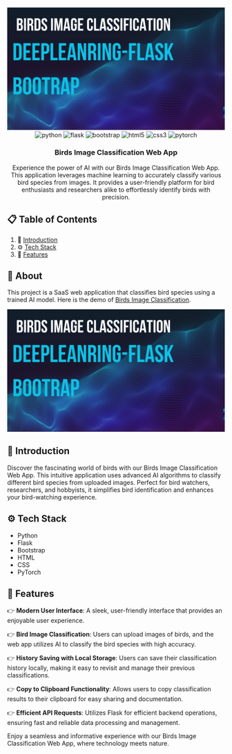 <div align="center">
  <br />
    <a href="https://youtu.be/vpvtZZi5ZWk?feature=shared" target="_blank">
      <img src="Bird_imageclassifcation.png" alt="Project Banner">
    </a>
  <br />

  <div>
    <img src="https://img.shields.io/badge/-Python-black?style=for-the-badge&logoColor=white&logo=python&color=3776AB" alt="python" />
    <img src="https://img.shields.io/badge/-Flask-black?style=for-the-badge&logoColor=white&logo=flask&color=000000" alt="flask" />
    <img src="https://img.shields.io/badge/-Bootstrap-black?style=for-the-badge&logoColor=white&logo=bootstrap&color=7952B3" alt="bootstrap" />
    <img src="https://img.shields.io/badge/-HTML-black?style=for-the-badge&logoColor=white&logo=html5&color=E34F26" alt="html5" />
    <img src="https://img.shields.io/badge/-CSS-black?style=for-the-badge&logoColor=white&logo=css3&color=1572B6" alt="css3" />
    <img src="https://img.shields.io/badge/-PyTorch-black?style=for-the-badge&logoColor=white&logo=pytorch&color=EE4C2C" alt="pytorch" />
  </div>

  <h3 align="center">Birds Image Classification Web App</h3>

  <div align="center">
    Experience the power of AI with our Birds Image Classification Web App. This application leverages machine learning to accurately classify various bird species from images. It provides a user-friendly platform for bird enthusiasts and researchers alike to effortlessly identify birds with precision.
  </div>
</div>

## 📋 <a name="table">Table of Contents</a>

1. 🦜 [Introduction](#introduction)
2. ⚙️ [Tech Stack](#tech-stack)
3. 🔋 [Features](#features)

## 🚨 About 

This project is a SaaS web application that classifies bird species using a trained AI model. Here is the demo of [Birds Image Classification](https://github.com/zulfiqarAlibalti/bird_classification/blob/master/demoimageclassification.mp4).

![Birds Image Classification Demo](Bird_imageclassifcation.png)

## <a name="introduction">🦜 Introduction</a>

Discover the fascinating world of birds with our Birds Image Classification Web App. This intuitive application uses advanced AI algorithms to classify different bird species from uploaded images. Perfect for bird watchers, researchers, and hobbyists, it simplifies bird identification and enhances your bird-watching experience.

## <a name="tech-stack">⚙️ Tech Stack</a>

- Python
- Flask
- Bootstrap
- HTML
- CSS
- PyTorch

## <a name="features">🔋 Features</a>

👉 **Modern User Interface**: A sleek, user-friendly interface that provides an enjoyable user experience.

👉 **Bird Image Classification**: Users can upload images of birds, and the web app utilizes AI to classify the bird species with high accuracy.

👉 **History Saving with Local Storage**: Users can save their classification history locally, making it easy to revisit and manage their previous classifications.

👉 **Copy to Clipboard Functionality**: Allows users to copy classification results to their clipboard for easy sharing and documentation.

👉 **Efficient API Requests**: Utilizes Flask for efficient backend operations, ensuring fast and reliable data processing and management.

Enjoy a seamless and informative experience with our Birds Image Classification Web App, where technology meets nature.

